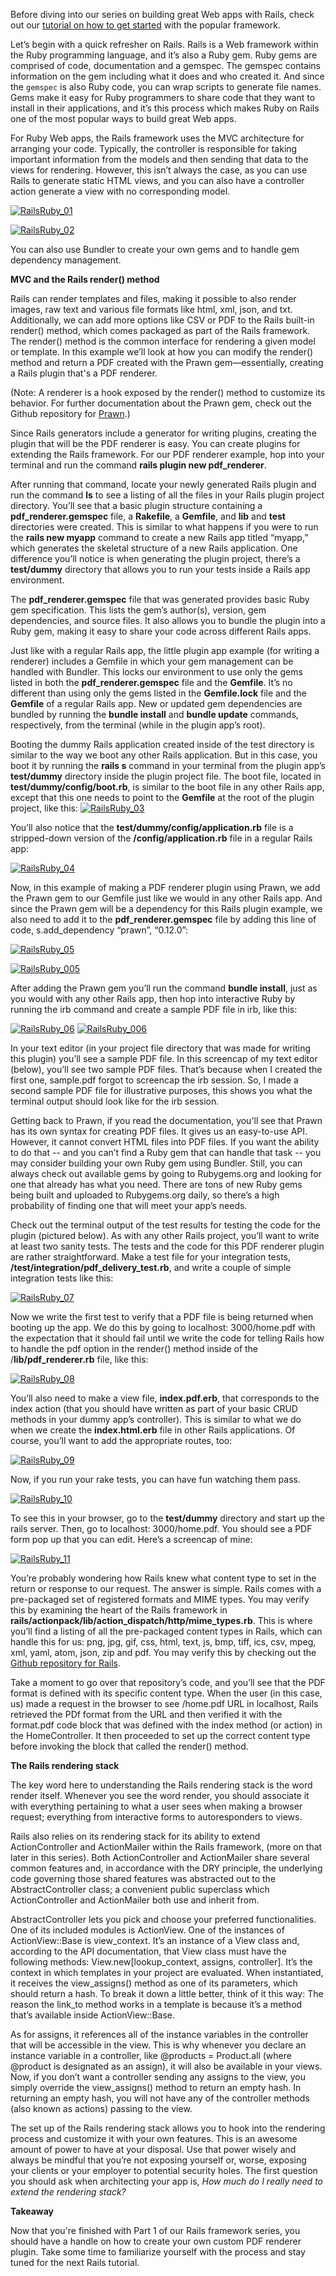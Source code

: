 Before diving into our series on building great Web apps with Rails, check out our [tutorial on how to get started](http://blog.pluralsight.com/tutorial-rails) with the popular framework.

Let’s begin with a quick refresher on Rails. Rails is a Web framework within the Ruby programming language, and it’s also a Ruby gem. Ruby gems are comprised of code, documentation and a gemspec. The gemspec contains information on the gem including what it does and who created it. And since the <code>gemspec</code> is also Ruby code, you can wrap scripts to generate file names. Gems make it easy for Ruby programmers to share code that they want to install in their applications, and it’s this process which makes Ruby on Rails one of the most popular ways to build great Web apps. 

For Ruby Web apps, the Rails framework uses the MVC architecture for arranging your code. Typically, the controller is responsible for taking important information from the models and then sending that data to the views for rendering. However, this isn’t always the case, as you can use Rails to generate static HTML views, and you can also have a controller action generate a view with no corresponding model.

[![RailsRuby_01](http://blog.pluralsight.com/wp-content/uploads/2015/11/RailsRuby_01.png)](http://blog.pluralsight.com/wp-content/uploads/2015/11/RailsRuby_01.png) 

[![RailsRuby_02](http://blog.pluralsight.com/wp-content/uploads/2015/11/RailsRuby_02.png)](http://blog.pluralsight.com/wp-content/uploads/2015/11/RailsRuby_02.png) 


You can also use Bundler to create your own gems and to handle gem dependency management. 

**MVC and the Rails render() method** 

Rails can render templates and files, making it possible to also render images, raw text and various file formats like html, xml, json, and txt. Additionally, we can add more options like CSV or PDF to the Rails built-in render() method, which comes packaged as part of the Rails framework. The render() method is the common interface for rendering a given model or template. In this example we’ll look at how you can modify the render() method and return a PDF created with the Prawn gem—essentially, creating a Rails plugin that's a PDF renderer.
 
(Note: A renderer is a hook exposed by the render() method to customize its behavior. For further documentation about the Prawn gem, check out the Github repository for [Prawn](https://github.com/prawnpdf/prawn).)

Since Rails generators include a generator for writing plugins, creating the plugin that will be the PDF renderer is easy. You can create plugins for extending the Rails framework. For our PDF renderer example, hop into your terminal and run the command **rails plugin new pdf_renderer**. 

After running that command, locate your newly generated Rails plugin and run the command **ls** to see a listing of all the files in your Rails plugin project directory. You’ll see that a basic plugin structure containing a **pdf_renderer.gemspec** file, a **Rakefile**, a **Gemfile**, and **lib** and **test** directories were created. This is similar to what happens if you were to run the **rails new myapp** command to create a new Rails app titled “myapp,” which generates the skeletal structure of a new Rails application. One difference you’ll notice is when generating the plugin project, there’s a **test/dummy** directory that allows you to run your tests inside a Rails app environment. 

The **pdf_renderer.gemspec** file that was generated provides basic Ruby gem specification. This lists the gem’s author(s), version, gem dependencies, and source files. It also allows you to bundle the plugin into a Ruby gem, making it easy to share your code across different Rails apps. 

Just like with a regular Rails app, the little plugin app example (for writing a renderer) includes a Gemfile in which your gem management can be handled with Bundler. This locks our environment to use only the gems listed in both the **pdf_renderer.gemspec** file and the **Gemfile**. It’s no different than using only the gems listed in the **Gemfile.lock** file and the **Gemfile** of a regular Rails app. New or updated gem dependencies are bundled by running the **bundle install** and **bundle update** commands, respectively, from the terminal (while in the plugin app’s root). 

Booting the dummy Rails application created inside of the test directory is similar to the way we boot any other Rails application. But in this case, you boot it by running the **rails s** command in your terminal from the plugin app’s **test/dummy** directory inside the plugin project file. The boot file, located in **test/dummy/config/boot.rb**, is similar to the boot file in any other Rails app, except that this one needs to point to the **Gemfile** at the root of the plugin project, like this: [![RailsRuby_03](http://blog.pluralsight.com/wp-content/uploads/2015/11/RailsRuby_03-1024x554.png)](http://blog.pluralsight.com/wp-content/uploads/2015/11/RailsRuby_03.png) 

You’ll also notice that the **test/dummy/config/application.rb** file is a stripped-down version of the **/config/application.rb** file in a regular Rails app:

[![RailsRuby_04](http://blog.pluralsight.com/wp-content/uploads/2015/11/RailsRuby_04-1024x556.png)](http://blog.pluralsight.com/wp-content/uploads/2015/11/RailsRuby_04.png) 

Now, in this example of making a PDF renderer plugin using Prawn, we add the Prawn gem to our Gemfile just like we would in any other Rails app. And since the Prawn gem will be a dependency for this Rails plugin example, we also need to add it to the **pdf_renderer.gemspec** file by adding this line of code, s.add_dependency “prawn”, “0.12.0”: 

[![RailsRuby_05](http://blog.pluralsight.com/wp-content/uploads/2015/11/RailsRuby_05-1024x552.png)](http://blog.pluralsight.com/wp-content/uploads/2015/11/RailsRuby_05.png)   

[![RailsRuby_005](http://blog.pluralsight.com/wp-content/uploads/2015/11/RailsRuby_005-1024x550.png)](http://blog.pluralsight.com/wp-content/uploads/2015/11/RailsRuby_005.png) 

After adding the Prawn gem you’ll run the command **bundle install**, just as you would with any other Rails app, then hop into interactive Ruby by running the irb command and create a sample PDF file in irb, like this: 

[![RailsRuby_06](http://blog.pluralsight.com/wp-content/uploads/2015/11/RailsRuby_06.png)](http://blog.pluralsight.com/wp-content/uploads/2015/11/RailsRuby_06.png) [![RailsRuby_006](http://blog.pluralsight.com/wp-content/uploads/2015/11/RailsRuby_006.png)](http://blog.pluralsight.com/wp-content/uploads/2015/11/RailsRuby_006.png) 

In your text editor (in your project file directory that was made for writing this plugin) you’ll see a sample PDF file. In this screencap of my text editor (below), you’ll see two sample PDF files. That’s because when I created the first one, sample.pdf forgot to screencap the irb session. So, I made a second sample PDF file for illustrative purposes, this shows you what the terminal output should look like for the irb session. 

Getting back to Prawn, if you read the documentation, you'll see that Prawn has its own syntax for creating PDF files. It gives us an easy-to-use API. However, it cannot convert HTML files into PDF files. If you want the ability to do that -- and you can’t find a Ruby gem that can handle that task -- you may consider building your own Ruby gem using Bundler. Still, you can always check out available gems by going to Rubygems.org and looking for one that already has what you need. There are tons of new Ruby gems being built and uploaded to Rubygems.org daily, so there’s a high probability of finding one that will meet your app’s needs. 

Check out the terminal output of the test results for testing the code for the plugin (pictured below). As with any other Rails project, you’ll want to write at least two sanity tests. The tests and the code for this PDF renderer plugin are rather straightforward. Make a test file for your integration tests, **/test/integration/pdf_delivery_test.rb**, and write a couple of simple integration tests like this: 

[![RailsRuby_07](http://blog.pluralsight.com/wp-content/uploads/2015/11/RailsRuby_07-1024x551.png)](http://blog.pluralsight.com/wp-content/uploads/2015/11/RailsRuby_07.png) 

Now we write the first test to verify that a PDF file is being returned when booting up the app. We do this by going to localhost: 3000/home.pdf with the expectation that it should fail until we write the code for telling Rails how to handle the pdf option in the render() method inside of the /**lib/pdf_renderer.rb** file, like this: 

[![RailsRuby_08](http://blog.pluralsight.com/wp-content/uploads/2015/11/RailsRuby_08-1024x533.png)](http://blog.pluralsight.com/wp-content/uploads/2015/11/RailsRuby_08.png) 

You’ll also need to make a view file, **index.pdf.erb**, that corresponds to the index action (that you should have written as part of your basic CRUD methods in your dummy app’s controller). This is similar to what we do when we create the **index.html.erb** file in other Rails applications. Of course, you’ll want to add the appropriate routes, too: 

[![RailsRuby_09](http://blog.pluralsight.com/wp-content/uploads/2015/11/RailsRuby_09-1024x551.png)](http://blog.pluralsight.com/wp-content/uploads/2015/11/RailsRuby_09.png)

Now, if you run your rake tests, you can have fun watching them pass. 

[![RailsRuby_10](http://blog.pluralsight.com/wp-content/uploads/2015/11/RailsRuby_10.png)](http://blog.pluralsight.com/wp-content/uploads/2015/11/RailsRuby_10.png)

To see this in your browser, go to the **test/dummy** directory and start up the rails server. Then, go to localhost: 3000/home.pdf. You should see a PDF form pop up that you can edit. Here’s a screencap of mine: 

[![RailsRuby_11](http://blog.pluralsight.com/wp-content/uploads/2015/11/RailsRuby_11.png)](http://blog.pluralsight.com/wp-content/uploads/2015/11/RailsRuby_11.png) 

You’re probably wondering how Rails knew what content type to set in the return or response to our request. The answer is simple. Rails comes with a pre-packaged set of registered formats and MIME types. You may verify this by examining the heart of the Rails framework in **rails/actionpack/lib/action_dispatch/http/mime_types.rb**. This is where you’ll find a listing of all the pre-packaged content types in Rails, which can handle this for us: png, jpg, gif, css, html, text, js, bmp, tiff, ics, csv, mpeg, xml, yaml, atom, json, zip and pdf. You may verify this by checking out the [Github repository for Rails](https://github.com/rails/rails/blob/master/actionpack/lib/action_dispatch/http/mime_type.rb). 

Take a moment to go over that repository’s code, and you’ll see that the PDF format is defined with its specific content type. When the user (in this case, us) made a request in the browser to see /home.pdf URL in localhost, Rails retrieved the PDf format from the URL and then verified it with the format.pdf code block that was defined with the index method (or action) in the HomeController. It then proceeded to set up the correct content type before invoking the block that called the render() method. 

**The Rails rendering stack** 

The key word here to understanding the Rails rendering stack is the word render itself. Whenever you see the word render, you should associate it with everything pertaining to what a user sees when making a browser request; everything from interactive forms to autoresponders to views. 

Rails also relies on its rendering stack for its ability to extend ActionController and ActionMailer within the Rails framework, (more on that later in this series). Both ActionController and ActionMailer share several common features and, in accordance with the DRY principle, the underlying code governing those shared features was abstracted out to the AbstractController class; a convenient public superclass which ActionController and ActionMailer both use and inherit from. 

AbstractController lets you pick and choose your preferred functionalities. One of its included modules is ActionView. One of the instances of ActionView::Base is view_context. It’s an instance of a View class and, according to the API documentation, that View class must have the following methods: View.new[lookup_context, assigns, controller]. It’s the context in which templates in your project are evaluated. When instantiated, it receives the view_assigns() method as one of its parameters, which should return a hash. To break it down a little better, think of it this way: The reason the link_to method works in a template is because it’s a method that’s available inside ActionView::Base. 

As for assigns, it references all of the instance variables in the controller that will be accessible in the view. This is why whenever you declare an instance variable in a controller, like @products = Product.all (where @product is designated as an assign), it will also be available in your views. Now, if you don’t want a controller sending any assigns to the view, you simply override the view_assigns() method to return an empty hash. In returning an empty hash, you will not have any of the controller methods (also known as actions) passing to the view. 

The set up of the Rails rendering stack allows you to hook into the rendering process and customize it with your own features. This is an awesome amount of power to have at your disposal. Use that power wisely and always be mindful that you’re not exposing yourself or, worse, exposing your clients or your employer to potential security holes. The first question you should ask when architecting your app is, _How much do I really need to extend the rendering stack?_ 

**Takeaway** 

Now that you're finished with Part 1 of our Rails framework series,  you should have a handle on how to create your own custom PDF renderer plugin. Take some time to familiarize yourself with the process and stay tuned for the next Rails tutorial.
